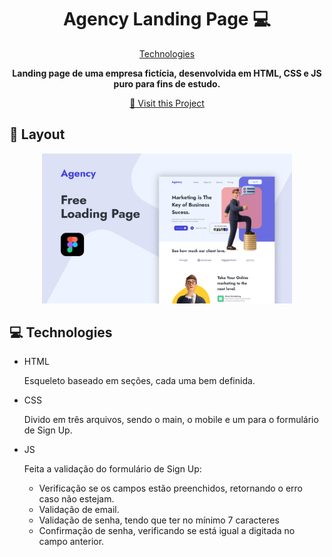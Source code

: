 <h1 align="center" style="font-weight: bold;">Agency Landing Page 💻</h1>

<p align="center">
 <a href="#tech">Technologies</a>
</p>

<p align="center">
    <b>Landing page de uma empresa fictícia, desenvolvida em HTML, CSS e JS puro para fins de estudo.</b>
</p>

<p align="center">
     <a href="https://guitessmann09.github.io/landing-page-figma/" target="_blank">📱 Visit this Project</a>
</p>

<h2 id="layout">🎨 Layout</h2>

<p align="center">
    <img src="imgs/coverImage.png" alt="Image Example" width="400px">
</p>

<h2 id="technologies">💻 Technologies</h2>

- HTML
  <p>Esqueleto baseado em seções, cada uma bem definida.</p>
- CSS
  <p>Divido em três arquivos, sendo o main, o mobile e um para o formulário de Sign Up.</p>
- JS
  <p>Feita a validação do formulário de Sign Up:</p>
  <ul>
   <li>Verificação se os campos estão preenchidos, retornando o erro caso não estejam.</li>
   <li>Validação de email.</li>
   <li>Validação de senha, tendo que ter no mínimo 7 caracteres</li>
   <li>Confirmação de senha, verificando se está igual a digitada no campo anterior.</li>
  </ul>
